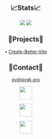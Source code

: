 <div align="center">

  ## 📈Stats📈
  
  <img src="https://githubstats.qvgk.org/api?username=QVGK&show_icons=true&theme=dark&count_private=true"/>

  
  <img src="https://githubstats.qvgk.org/api/top-langs/?username=QVGK&theme=dark&count_private=true&hide=shell"/>
  
  ## 🚧Projects🚧
  
  &bull; [Create-Better-Vite](https://github.com/FixedTemplateProject/create-better-vite)
  
  ## 📇Contact📇
  
  [qv@qvgk.org](mailto:qv@qvgk.org)
  
  <a href="https://twitter.com/qvgka"><img src="https://img.shields.io/badge/-qv%40qvgk.org-232323?logo=gmail&style=for-the-badge" height="40px"/></a> 
 
  <a href="https://twitter.com/qvgka"><img src="https://img.shields.io/badge/-QVGKA-232323?logo=twitter&style=for-the-badge" height="40px"/></a>
  
  <a href="#"><img src="https://img.shields.io/badge/-qvgk%230001-232323?logo=discord&style=for-the-badge" height="40px"/></a>
  
</div>

